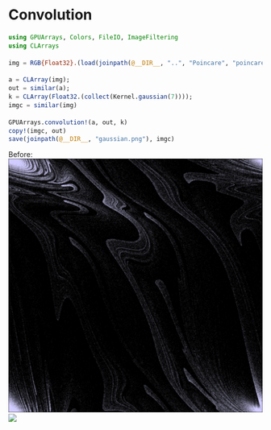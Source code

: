 # Convolution


```Julia
using GPUArrays, Colors, FileIO, ImageFiltering
using CLArrays

img = RGB{Float32}.(load(joinpath(@__DIR__, "..", "Poincare", "poincare.png")))

a = CLArray(img);
out = similar(a);
k = CLArray(Float32.(collect(Kernel.gaussian(7))));
imgc = similar(img)

GPUArrays.convolution!(a, out, k)
copy!(imgc, out)
save(joinpath(@__DIR__, "gaussian.png"), imgc)
```

Before:
![](../Poincare/poincare.png) ![](../gaussian.png)
